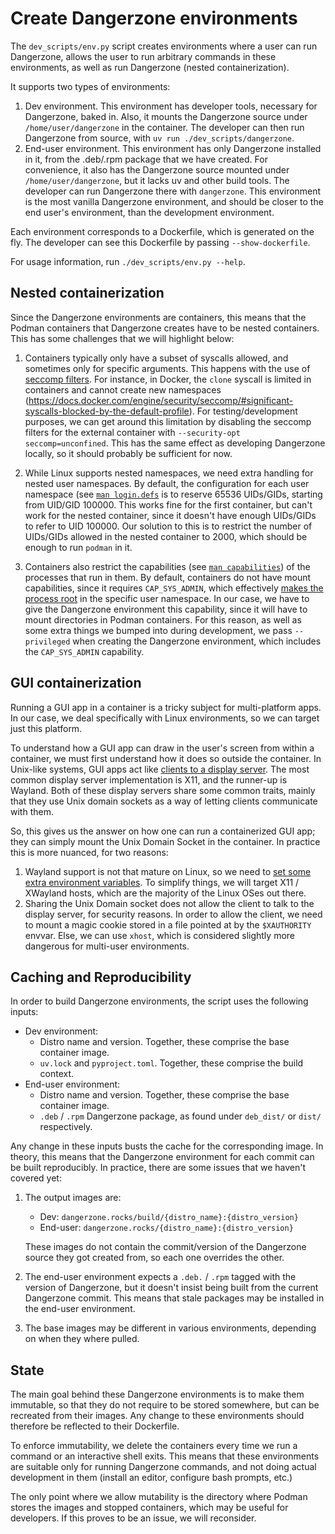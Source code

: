 # Create Dangerzone environments

The `dev_scripts/env.py` script creates environments where a user can run
Dangerzone, allows the user to run arbitrary commands in these environments, as
well as run Dangerzone (nested containerization).

It supports two types of environments:

1. Dev environment. This environment has developer tools, necessary for
   Dangerzone, baked in. Also, it mounts the Dangerzone source under
   `/home/user/dangerzone` in the container. The developer can then run
   Dangerzone from source, with `uv run ./dev_scripts/dangerzone`.
2. End-user environment. This environment has only Dangerzone installed in it,
   from the .deb/.rpm package that we have created. For convenience, it also has
   the Dangerzone source mounted under `/home/user/dangerzone`, but it lacks
   uv and other build tools. The developer can run Dangerzone there with
   `dangerzone`. This environment is the most vanilla Dangerzone environment,
   and should be closer to the end user's environment, than the development
   environment.

Each environment corresponds to a Dockerfile, which is generated on the fly. The
developer can see this Dockerfile by passing `--show-dockerfile`.

For usage information, run `./dev_scripts/env.py --help`.

## Nested containerization

Since the Dangerzone environments are containers, this means that the Podman
containers that Dangerzone creates have to be nested containers. This has some
challenges that we will highlight below:

1. Containers typically only have a subset of syscalls allowed, and sometimes
   only for specific arguments. This happens with the use of
   [seccomp filters](https://docs.docker.com/engine/security/seccomp/). For
   instance, in Docker, the `clone` syscall is limited in containers and cannot
   create new namespaces
   (https://docs.docker.com/engine/security/seccomp/#significant-syscalls-blocked-by-the-default-profile). For testing/development purposes, we can get around this limitation
   by disabling the seccomp filters for the external container with
   `--security-opt seccomp=unconfined`. This has the same effect as developing
   Dangerzone locally, so it should probably be sufficient for now.

2. While Linux supports nested namespaces, we need extra handling for nested
   user namespaces. By default, the configuration for each user namespace (see
   [`man login.defs`](https://man7.org/linux/man-pages/man5/login.defs.5.html)
   is to reserve 65536 UIDs/GIDs, starting from UID/GID 100000. This works fine
   for the first container, but can't work for the nested container, since it
   doesn't have enough UIDs/GIDs to refer to UID 100000. Our solution to this is
   to restrict the number of UIDs/GIDs allowed in the nested container to 2000,
   which should be enough to run `podman` in it.

3. Containers also restrict the capabilities (see
   [`man capabilities`](https://man7.org/linux/man-pages/man7/capabilities.7.html))
   of the processes that run in them. By default, containers do not have mount
   capabilities, since it requires `CAP_SYS_ADMIN`, which effectively
   [makes the process root](https://lwn.net/Articles/486306/) in the specific
   user namespace. In our case, we have to give the Dangerzone environment this
   capability, since it will have to mount directories in Podman containers. For
   this reason, as well as some extra things we bumped into during development,
   we pass `--privileged` when creating the Dangerzone environment, which
   includes the `CAP_SYS_ADMIN` capability.

## GUI containerization

Running a GUI app in a container is a tricky subject for multi-platform apps. In
our case, we deal specifically with Linux environments, so we can target just
this platform.

To understand how a GUI app can draw in the user's screen from within a
container, we must first understand how it does so outside the container. In
Unix-like systems, GUI apps act like
[clients to a display server](https://wayland.freedesktop.org/architecture.html).
The most common display server implementation is X11, and the runner-up is
Wayland. Both of these display servers share some common traits, mainly that
they use Unix domain sockets as a way of letting clients communicate with them.

So, this gives us the answer on how one can run a containerized GUI app; they
can simply mount the Unix Domain Socket in the container. In practice this is
more nuanced, for two reasons:

1. Wayland support is not that mature on Linux, so we need to
   [set some extra environment variables](https://github.com/mviereck/x11docker/wiki/How-to-provide-Wayland-socket-to-docker-container). To simplify things, we will target
   X11 / XWayland hosts, which are the majority of the Linux OSes out there.
2. Sharing the Unix Domain socket does not allow the client to talk to the
   display server, for security reasons. In order to allow the client, we need
   to mount a magic cookie stored in a file pointed at by the `$XAUTHORITY`
   envvar. Else, we can use `xhost`, which is considered slightly more dangerous
   for multi-user environments.

## Caching and Reproducibility

In order to build Dangerzone environments, the script uses the following inputs:

* Dev environment:
  - Distro name and version. Together, these comprise the base container image.
  - `uv.lock` and `pyproject.toml`. Together, these comprise the build
    context.
* End-user environment:
  - Distro name and version. Together, these comprise the base container image.
  - `.deb` / `.rpm` Dangerzone package, as found under `deb_dist/` or `dist/`
    respectively.

Any change in these inputs busts the cache for the corresponding image. In
theory, this means that the Dangerzone environment for each commit can be built
reproducibly. In practice, there are some issues that we haven't covered yet:

1. The output images are:
   * Dev: `dangerzone.rocks/build/{distro_name}:{distro_version}`
   * End-user: `dangerzone.rocks/{distro_name}:{distro_version}`

   These images do not contain the commit/version of the Dangerzone source they
   got created from, so each one overrides the other.
2. The end-user environment expects a `.deb.` / `.rpm` tagged with the version
   of Dangerzone, but it doesn't insist being built from the current Dangerzone
   commit. This means that stale packages may be installed in the end-user
   environment.
3. The base images may be different in various environments, depending on when
   they where pulled.

## State

The main goal behind these Dangerzone environments is to make them immutable,
so that they do not require to be stored somewhere, but can be recreated from
their images. Any change to these environments should therefore be reflected to
their Dockerfile.

To enforce immutability, we delete the containers every time we run a command or
an interactive shell exits. This means that these environments are suitable only
for running Dangerzone commands, and not doing actual development in them
(install an editor, configure bash prompts, etc.)

The only point where we allow mutability is the directory where Podman stores
the images and stopped containers, which may be useful for developers. If this
proves to be an issue, we will reconsider.

